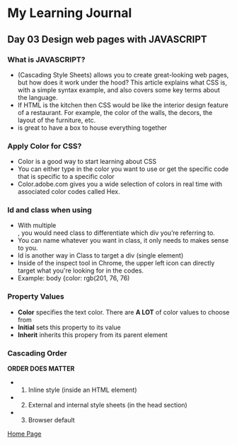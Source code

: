# My Learning Journal

## Day 03 Design web pages with JAVASCRIPT

### What is JAVASCRIPT?
- (Cascading Style Sheets) allows you to create great-looking web pages, but how does it work under the hood? This article explains what CSS is, with a simple syntax example, and also covers some key terms about the language.
- If HTML is the kitchen then CSS would be like the interior design feature of a restaurant. For example, the color of the walls, the decors, the layout of the furniture, etc. 
- <div> is great to have a box to house everything together

### Apply Color for CSS?
- Color is a good way to start learning about CSS
- You can either type in the color you want to use or get the specific code that is specific to a specific color
- Color.adobe.com gives you a wide selection of colors in real time with associated color codes called Hex.

### Id and class when using <div> 
- With multiple <div>, you would need class to differentiate which div you’re referring to. 
- You can name whatever you want in class, it only needs to makes sense to you.
- Id is another way in Class to target a div (single element)
- Inside of the inspect tool in Chrome, the upper left icon can directly target what you're looking for in the codes. 
- Example: body {color: rgb(201, 76, 76)

### Property Values
- **Color** specifies the text color. There are **A LOT** of color values to choose from
- **Initial** sets this property to its value
- **Inherit** inherits this propery from its parent element

### Cascading Order
**ORDER DOES MATTER**
- 1) Inline style (inside an HTML element)
- 2) External and internal style sheets (in the head section)
- 3) Browser default
  

  
[Home Page](https://kenney-yang.github.io/reading-notes/)



